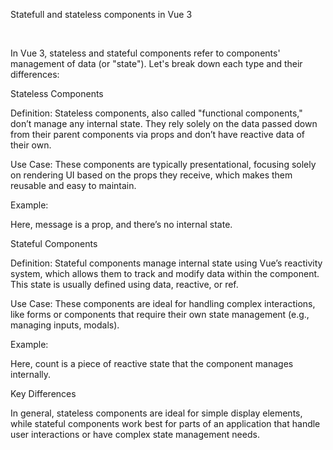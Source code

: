 Statefull and stateless components in Vue 3


&nbsp;</br>

In Vue 3, stateless and stateful components refer to components' management of data (or "state"). Let's break down each type and their differences:

Stateless Components

Definition: Stateless components, also called "functional components," don’t manage any internal state. They rely solely on the data passed down from their parent components via props and don’t have reactive data of their own.

Use Case: These components are typically presentational, focusing solely on rendering UI based on the props they receive, which makes them reusable and easy to maintain.

Example:

<template>
  <p>{{ message }}</p>
</template>

<script>
export default {
  props: {
    message: String,
  }
}
</script>

Here, message is a prop, and there’s no internal state.


Stateful Components

Definition: Stateful components manage internal state using Vue’s reactivity system, which allows them to track and modify data within the component. This state is usually defined using data, reactive, or ref.

Use Case: These components are ideal for handling complex interactions, like forms or components that require their own state management (e.g., managing inputs, modals).

Example:

<template>
  <div>
    <p>{{ count }}</p>
    <button @click="increment">Increment</button>
  </div>
</template>

<script>
import { ref } from 'vue';

export default {
  setup() {
    const count = ref(0);
    const increment = () => count.value++;
    return { count, increment };
  }
}
</script>

Here, count is a piece of reactive state that the component manages internally.


Key Differences

In general, stateless components are ideal for simple display elements, while stateful components work best for parts of an application that handle user interactions or have complex state management needs.

